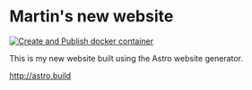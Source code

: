 # Martin's new website

[![Create and Publish docker container](https://github.com/martinjh99/astro-site/actions/workflows/docker-publish.yml/badge.svg)](https://github.com/martinjh99/astro-site/actions/workflows/docker-publish.yml)

This is my new website built using the Astro website generator.

http://astro.build 
 
